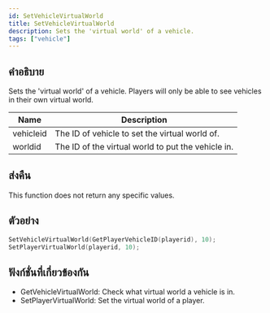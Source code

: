 ```yaml
---
id: SetVehicleVirtualWorld
title: SetVehicleVirtualWorld
description: Sets the 'virtual world' of a vehicle.
tags: ["vehicle"]
---
```


## คำอธิบาย

Sets the 'virtual world' of a vehicle. Players will only be able to see vehicles in their own virtual world.

| Name      | Description                                        |
| --------- | -------------------------------------------------- |
| vehicleid | The ID of vehicle to set the virtual world of.     |
| worldid   | The ID of the virtual world to put the vehicle in. |

## ส่งคืน

This function does not return any specific values.

## ตัวอย่าง

```c
SetVehicleVirtualWorld(GetPlayerVehicleID(playerid), 10);
SetPlayerVirtualWorld(playerid, 10);
```

## ฟังก์ชั่นที่เกี่ยวข้องกัน

- GetVehicleVirtualWorld: Check what virtual world a vehicle is in.
- SetPlayerVirtualWorld: Set the virtual world of a player.
